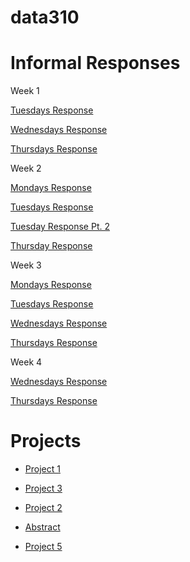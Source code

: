 # data310

# Informal Responses
Week 1

[Tuesdays Response](01tuesdayresponse.md)

[Wednesdays Response](wednesday07response.md)

[Thursdays Response](writeup01.md)
  
Week 2

[Mondays Response](Monday12Response.md)

[Tuesdays Response](13TuesdayResponse.md)

[Tuesday Response Pt. 2](14WednesdayResponse.md)

[Thursday Response](https://eanelson01.github.io/DATA310/mod2/thursday2.html)

Week 3

[Mondays Response](19MondayResponse.md)

[Tuesdays Response](20TuesdayResponse.md)

[Wednesdays Response](https://huatao-wm.github.io/data310/week3/wed3.html)

[Thursdays Response](22ThursdayResponse.md)

Week 4

[Wednesdays Response](28WednesdayResponse.md)

[Thursdays Response](29ThursdayResponse.md)

# Projects

-  [Project 1](project1.md)

- [Project 3](project3.md)

- [Project 2](https://gewles.github.io/data310/Project4.html)

- [Abstract](abstract.md)

- [Project 5]()



